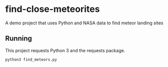 # find-close-meteorites
A demo project that uses Python and NASA data to find meteor landing sites

## Running

This project requests Python 3 and the requests package.

`python3 find_meteors.py`

